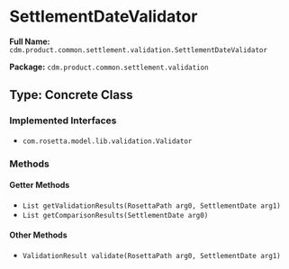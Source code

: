 # SettlementDateValidator

**Full Name:** `cdm.product.common.settlement.validation.SettlementDateValidator`

**Package:** `cdm.product.common.settlement.validation`

## Type: Concrete Class

### Implemented Interfaces

- `com.rosetta.model.lib.validation.Validator`

### Methods

#### Getter Methods

- `List getValidationResults(RosettaPath arg0, SettlementDate arg1)`
- `List getComparisonResults(SettlementDate arg0)`

#### Other Methods

- `ValidationResult validate(RosettaPath arg0, SettlementDate arg1)`

